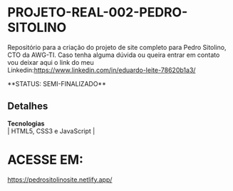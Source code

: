# PROJETO-REAL-002-PEDRO-SITOLINO
Repositório para a criação do projeto de site completo para Pedro Sitolino, CTO da AWG-TI. Caso tenha alguma dúvida ou queira entrar em contato vou deixar aqui o link do meu Linkedin:https://www.linkedin.com/in/eduardo-leite-78620b1a3/ 

<div>
 <p>**STATUS: SEMI-FINALIZADO**</p>
</div>

 ## Detalhes
**Tecnologias**<br>
| HTML5, CSS3 e JavaScript | 

 # ACESSE EM:
 https://pedrositolinosite.netlify.app/


 


